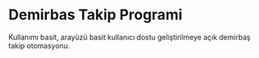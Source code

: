 # Demirbas Takip Programi

Kullanımı basit, arayüzü basit kullanıcı dostu geliştirilmeye açık demirbaş takip otomasyonu.
